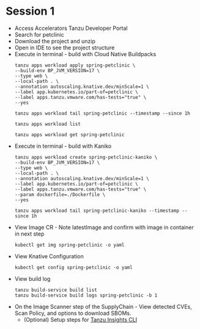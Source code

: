# Session 1
* Access Accelerators Tanzu Developer Portal
* Search for petclinic
* Download the project and unzip
* Open in IDE to see the project structure
* Execute in terminal - build with Cloud Native Buildpacks
    ```shell
    tanzu apps workload apply spring-petclinic \
    --build-env BP_JVM_VERSION=17 \
    --type web \
    --local-path . \
    --annotation autoscaling.knative.dev/minScale=1 \
    --label app.kubernetes.io/part-of=petclinic \
    --label apps.tanzu.vmware.com/has-tests="true" \
    --yes
    ```
    ```shell
    tanzu apps workload tail spring-petclinic --timestamp --since 1h
    ```
    ```shell
    tanzu apps workload list
    ```
    ```shell
    tanzu apps workload get spring-petclinic
    ```
* Execute in terminal - build with Kaniko
    ```shell
    tanzu apps workload create spring-petclinic-kaniko \
    --build-env BP_JVM_VERSION=17 \
    --type web \
    --local-path . \
    --annotation autoscaling.knative.dev/minScale=1 \
    --label app.kubernetes.io/part-of=petclinic \
    --label apps.tanzu.vmware.com/has-tests="true" \
    --param dockerfile=./Dockerfile \
    --yes
   ```
    ```shell
    tanzu apps workload tail spring-petclinic-kaniko --timestamp --since 1h
    ```
* View Image CR - Note latestImage and confirm with image in container in next step
    ```shell
    kubectl get img spring-petclinic -o yaml
    ```
* View Knative Configuration
    ```shell
    kubectl get config spring-petclinic -o yaml
    ```
* View build log
    ```shell
    tanzu build-service build list
    tanzu build-service build logs spring-petclinic -b 1
    ```
* On the Image Scanner step of the SupplyChain - View detected CVEs, Scan Policy, and options to download SBOMs.
  * (Optional) Setup steps for [Tanzu Insights CLI](https://docs.vmware.com/en/VMware-Tanzu-Application-Platform/1.6/tap/cli-plugins-insight-cli-configuration.html)